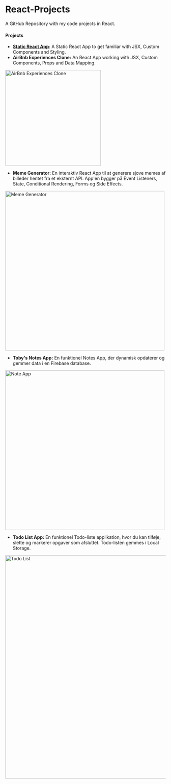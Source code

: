 # React-Projects
 A GitHub Repository with my code projects in React. 

#### **Projects**
* **[Static React App](https://static-react-app-project1.netlify.app/)**: A Static React App to get familiar with JSX, Custom Components and Styling.
* **AirBnb Experiences Clone:** An React App working with JSX, Custom Components, Props and Data Mapping.
<img width="300" alt="AirBnb Experiences Clone" src="https://github.com/user-attachments/assets/d9f30e06-8788-4d47-a714-4403ead2e79f">

* **Meme Generator:** En interaktiv React App til at generere sjove memes af billeder hentet fra et eksternt API. App'en bygger på Event Listeners, State, Conditional Rendering, Forms og Side Effects.
<img width="500" alt="Meme Generator" src="https://github.com/user-attachments/assets/a511d8ac-8d81-44a5-b5bf-c69f771aed01">

* **Toby's Notes App:** En funktionel Notes App, der dynamisk opdaterer og gemmer data i en Firebase database. 
<img width="500" alt="Note App" src="https://github.com/user-attachments/assets/ba15412f-0bb8-4b91-b084-c7c483072e84">

* **Todo List App:** En funktionel Todo-liste applikation, hvor du kan tilføje, slette og markerer opgaver som afsluttet. Todo-listen gemmes i Local Storage.
<img width="700" alt="Todo List" src="https://github.com/user-attachments/assets/8b82004a-080d-4546-8a46-fd93ce65f238">

